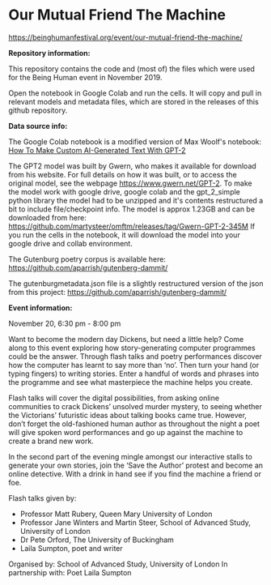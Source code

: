 # Our Mutual Friend The Machine
https://beinghumanfestival.org/event/our-mutual-friend-the-machine/

**Repository information:**

This repository contains the code and (most of) the files which were used for the Being Human event in November 2019.

Open the notebook in Google Colab and run the cells. It will copy and pull in relevant models and metadata files, which are stored in the releases of this github repository.


**Data source info:**

The Google Colab notebook is a modified version of Max Woolf's notebook: [How To Make Custom AI-Generated Text With GPT-2](https://minimaxir.com/2019/09/howto-gpt2/)

The GPT2 model was built by Gwern, who makes it available for download from his website. For full details on how it was built, or to access the original model, see the webpage https://www.gwern.net/GPT-2. To make the model work with google drive, google colab and the gpt_2_simple python library the model had to be unzipped and it's contents restructured a bit to include file/checkpoint info. The model is approx 1.23GB and can be downloaded from here: https://github.com/martysteer/omftm/releases/tag/Gwern-GPT-2-345M If you run the cells in the notebook, it will download the model into your google drive and collab environment.

The Gutenburg poetry corpus is available here: https://github.com/aparrish/gutenberg-dammit/

The gutenburgmetadata.json file is a slightly restructured version of the json from this project: https://github.com/aparrish/gutenberg-dammit/



**Event information:**

November 20, 6:30 pm - 8:00 pm

Want to become the modern day Dickens, but need a little help? Come along to this event exploring how story-generating computer programmes could be the answer. Through flash talks and poetry performances discover how the computer has learnt to say more than ‘no’. Then turn your hand (or typing fingers) to writing stories. Enter a handful of words and phrases into the programme and see what masterpiece the machine helps you create.

Flash talks will cover the digital possibilities, from asking online communities to crack Dickens’ unsolved murder mystery, to seeing whether the Victorians’ futuristic ideas about talking books came true. However, don’t forget the old-fashioned human author as throughout the night a poet will give spoken word performances and go up against the machine to create a brand new work.

In the second part of the evening mingle amongst our interactive stalls to generate your own stories, join the ‘Save the Author’ protest and become an online detective. With a drink in hand see if you find the machine a friend or foe.

Flash talks given by:

- Professor Matt Rubery, Queen Mary University of London
- Professor Jane Winters and Martin Steer, School of Advanced Study, University of London
- Dr Pete Orford, The University of Buckingham
- Laila Sumpton, poet and writer

Organised by: School of Advanced Study, University of London
In partnership with: Poet Laila Sumpton

